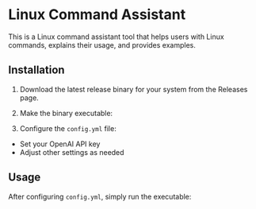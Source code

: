 # Linux Command Assistant

This is a Linux command assistant tool that helps users with Linux commands, explains their usage, and provides examples.

## Installation

1. Download the latest release binary for your system from the Releases page.

2. Make the binary executable:

3. Configure the `config.yml` file:
- Set your OpenAI API key
- Adjust other settings as needed

## Usage

After configuring `config.yml`, simply run the executable:
